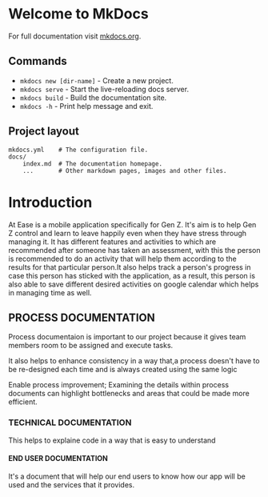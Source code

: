 # Welcome to MkDocs

For full documentation visit [mkdocs.org](https://www.mkdocs.org).

## Commands

* `mkdocs new [dir-name]` - Create a new project.
* `mkdocs serve` - Start the live-reloading docs server.
* `mkdocs build` - Build the documentation site.
* `mkdocs -h` - Print help message and exit.

## Project layout

    mkdocs.yml    # The configuration file.
    docs/
        index.md  # The documentation homepage.
        ...       # Other markdown pages, images and other files.
# Introduction
At Ease is a mobile application specifically for Gen Z. It's aim is to help Gen Z control and learn to leave happily even when they have stress through managing it. It has different features and activities to which are recommended after someone has taken an assessment, with this the person is recommended to do an activity that will help them according to the results for that particular person.It also helps track a person's progress in case this person has sticked with the application, as a result, this person is also able to save different desired activities on google calendar which helps in managing time as well.

## PROCESS DOCUMENTATION
Process documentaion is important to our project because it gives team members room to be assigned and execute tasks.

It also helps to enhance consistency in a way that,a process doesn't have to be re-designed each time and is always created using the same logic

Enable process improvement; Examining the details within process documents can highlight bottlenecks and areas that could be made more efficient.

### TECHNICAL DOCUMENTATION
This helps to explaine code in a way that is easy to understand

#### END USER DOCUMENTATION
It's a document that will help our end users to know how our app will be used and the services that it provides.
